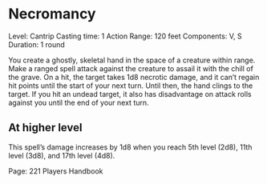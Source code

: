 # Necromancy

Level: Cantrip
Casting time: 1 Action
Range: 120 feet
Components: V, S
Duration: 1 round

You create a ghostly, skeletal hand in the space of a creature within range.
Make a ranged spell attack against the creature to assail it with the chill of the grave.
On a hit, the target takes 1d8 necrotic damage, and it can’t regain hit points until the start of your next turn.
Until then, the hand clings to the target.
If you hit an undead target, it also has disadvantage on attack rolls against you until the end of your next turn. 

## At higher level

This spell’s damage increases by 1d8 when you reach 5th level (2d8), 11th level (3d8), and 17th level (4d8).

Page: 221 Players Handbook
